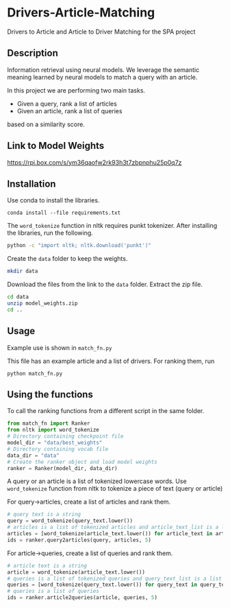 # Drivers-Article-Matching
Drivers to Article and Article to Driver Matching for the SPA project

## Description
Information retrieval using neural models. 
We leverage the semantic meaning learned by neural models to match a query with an article.

In this project we are performing two main tasks. 
- Given a query, rank a list of articles
- Given an article, rank a list of queries  

based on a similarity score.

## Link to Model Weights
https://rpi.box.com/s/ym36qaofw2rk93h3t7zbpnphu25p0q7z


## Installation
Use conda to install the libraries.
```
conda install --file requirements.txt
```

The `word_tokenize` function in nltk requires punkt tokenizer. 
After installing the libraries, run the following.
```bash
python -c "import nltk; nltk.download('punkt')"
```

Create the `data` folder to keep the weights.
```bash
mkdir data
```
Download the files from the link to the `data` folder.
Extract the zip file.
```bash
cd data
unzip model_weights.zip
cd ..
```

## Usage
Example use is shown in `match_fn.py`  

This file has an example article and a list of drivers.
For ranking them, run
```
python match_fn.py
```

## Using the functions
To call the ranking functions from a different script in the same folder.
```python
from match_fn import Ranker
from nltk import word_tokenize
# Directory containing checkpoint file
model_dir = "data/best_weights"
# Directory containing vocab file
data_dir = "data"
# Create the ranker object and load model weights
ranker = Ranker(model_dir, data_dir)
```

A query or an article is a list of tokenized lowercase words. Use `word_tokenize` function from nltk to tokenize a piece of text (query or article)

For query->articles, create a list of articles and rank them.
```python
# query text is a string
query = word_tokenize(query_text.lower())
# articles is a list of tokenized articles and article_text_list is a list of article texts
articles = [word_tokenize(article_text.lower()) for article_text in article_text_list]
ids = ranker.query2articles(query, articles, 5)
```

For article->queries, create a list of queries and rank them.
```python
# article text is a string
article = word_tokenize(article_text.lower())
# queries is a list of tokenized queries and query_text_list is a list of query texts
queries = [word_tokenize(query_text.lower()) for query_text in query_text_list]
# queries is a list of queries
ids = ranker.article2queries(article, queries, 5)
```
